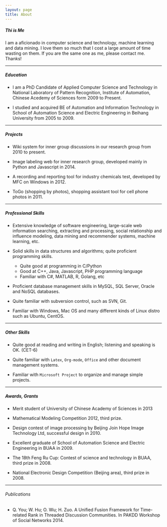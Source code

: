 ```yaml
---
layout: page
title: About
---
```


##### Thi is Me #####

I am a aficionado in computer science and technology, machine learning and data mining. I love them so much that I cost a large amount of time wasting on them. If you are the same one as me, please contact me. Thanks!

-------------------------------------------------
##### Education #####

- I am a PhD Candidate of Applied Computer Science and Technology in National Laboratory of Pattern Recognition, Institute of Automation, Chinese Acedemy of Sciences form 2009 to Present.

- I studied and acquired BE of Automation and Information Technology in School of Automation Science and Electric Engineering in Beihang University from 2005 to 2009.

-------------------------------------------------
##### Projects #####

- Wiki system for inner group discussions in our research group from 2010 to present.

- Image labeling web for inner research group, developed mainly in Python and Javascript in 2014.

- A recording and reporting tool for industry chemicals test, developed by MFC on Windows in 2012.

- ToGo (shopping by photos), shopping assistant tool for cell phone photos in 2011.

-------------------------------------------------
##### Professional Skills #####

- Extensive knowledge of software engineering, large-scale web information searching, extracting and processing, social relationship and influence modeling, data mining and recommender systems, machine learning, etc.

- Solid skills in data structures and algorithms; quite proficient programming skills.
	- Quite good at programming in C/Python
	- Good at C++, Java, Javascript, PHP programming language
	- Familiar with C\#, MATLAB, R, Golang, etc
	
- Proficient database management skills in MySQL, SQL Server, Oracle and NoSQL databases.

- Quite familiar with subversion control, such as SVN, Git.

- Familiar with Windows, Mac OS and many different kinds of Linux distro such as Ubuntu, CentOS.

-------------------------------------------------
##### Other Skills #####

- Quite good at reading and writing in English; listening and speaking is OK. (CET-6)

- Quite familiar with `Latex`, `Org-mode`, `Office` and other document management systems.

- Familiar with `Microsoft Project` to organize and manage simple projects.

-------------------------------------------------
##### Awards, Grants #####

- Merit student of University of Chinese Academy of Sciences in 2013

- Mathematical Modeling Competition 2012, third prize.

- Design contest of image processing by Beijing Join Hope Image Technology Ltd, successful design in 2010.

- Excellent graduate of School of Automation Science and Electric Engineering in BUAA in 2009.

- The 18th Feng Ru Cup: Contest of science and technology in BUAA, third prize in 2008.

- National Electronic Design Competition (Beijing area), third prize in 2008.

-------------------------------------------------
###### Publications ######

- Q. You; W. Hu; O. Wu;  H. Zuo. A Unified Fusion Framework for Time-related Rank in Threaded Discussion Communities. In PAKDD Workshop of Social Networks 2014.
